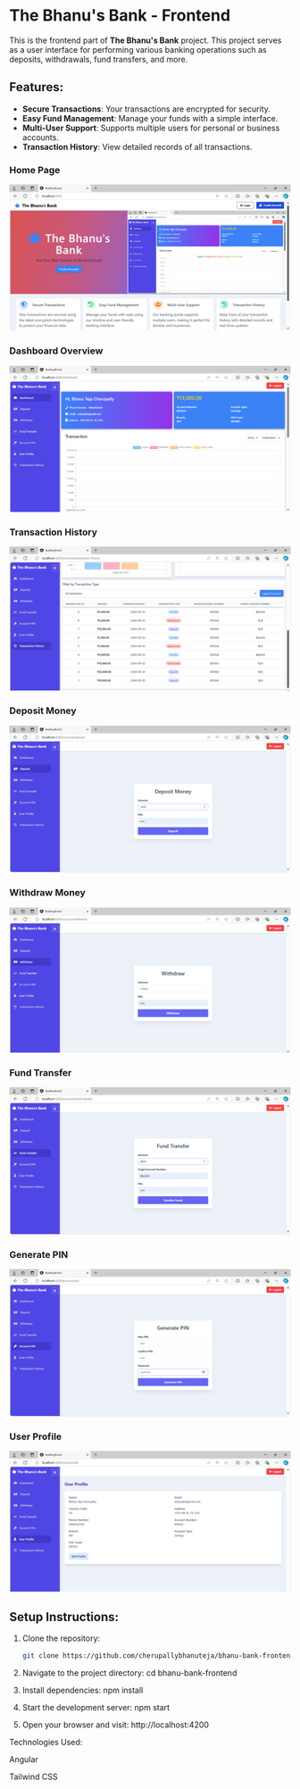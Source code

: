# The Bhanu's Bank - Frontend

This is the frontend part of **The Bhanu's Bank** project. This project serves as a user interface for performing various banking operations such as deposits, withdrawals, fund transfers, and more.

## Features:
- **Secure Transactions**: Your transactions are encrypted for security.
- **Easy Fund Management**: Manage your funds with a simple interface.
- **Multi-User Support**: Supports multiple users for personal or business accounts.
- **Transaction History**: View detailed records of all transactions.

### Home Page
![Home Page](src/assets/Screenshot-130.png)

### Dashboard Overview
![Dashboard Overview](src/assets/Screenshot-131.png)

### Transaction History
![Transaction History](src/assets/Screenshot-134.png)

### Deposit Money
![Deposit Money](src/assets/Screenshot-135.png)

### Withdraw Money
![Withdraw Money](src/assets/Screenshot-136.png)

### Fund Transfer
![Fund Transfer](src/assets/Screenshot-137.png)

### Generate PIN
![Generate PIN](src/assets/Screenshot-138.png)

### User Profile
![User Profile](src/assets/Screenshot-133.png)


## Setup Instructions:
1. Clone the repository:
   ```bash
   git clone https://github.com/cherupallybhanuteja/bhanu-bank-frontend.git
2. Navigate to the project directory:
   cd bhanu-bank-frontend

3. Install dependencies:
   npm install

4. Start the development server:
   npm start

5. Open your browser and visit:
   http://localhost:4200

Technologies Used:

Angular

Tailwind CSS
